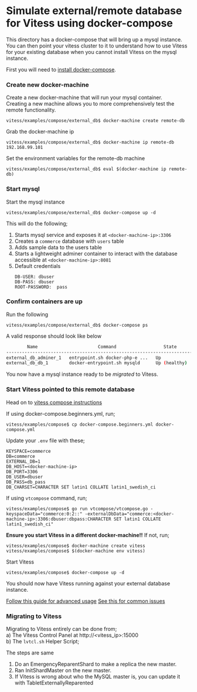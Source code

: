 # Simulate external/remote database for Vitess using docker-compose 

This directory has a docker-compose that will bring up a mysql instance.
You can then point your vitess cluster to it to understand how to use Vitess for your existing database 
when you cannot install Vitess on the mysql instance.

First you will need to [install docker-compose](https://docs.docker.com/compose/install/).


### Create new docker-machine
Create a new docker-machine that will run your mysql container.  
Creating a new machine allows you to more comprehensively test the remote functionality.
```
vitess/examples/compose/external_db$ docker-machine create remote-db
```

Grab the docker-machine ip
```
vitess/examples/compose/external_db$ docker-machine ip remote-db
192.168.99.101
```

Set the environment variables for the remote-db machine
```
vitess/examples/compose/external_db$ eval $(docker-machine ip remote-db)
```

### Start mysql
Start the mysql instance
```
vitess/examples/compose/external_db$ docker-compose up -d
```
This will do the following;
1. Starts mysql service and exposes it at `<docker-machine-ip>:3306`  
2. Creates a `commerce` database with `users` table  
3. Adds sample data to the users table
4. Starts a lightweight adminer container to interact with the database accessible at `<docker-machine-ip>:8081`  
5. Default credentials  
   ```
   DB-USER: dbuser  
   DB-PASS: dbuser  
   ROOT-PASSWORD:  pass
   ```

### Confirm containers are up
Run the following
```
vitess/examples/compose/external_db$ docker-compose ps
```

A valid response should look like below
```sh
        Name                       Command                  State                     Ports
---------------------------------------------------------------------------------------------------------
external_db_adminer_1   entrypoint.sh docker-php-e ...   Up             0.0.0.0:8081->8080/tcp
external_db_db_1        docker-entrypoint.sh mysqld      Up (healthy)   0.0.0.0:3306->3306/tcp, 33060/tcp
```
You now have a mysql instance ready to be *migrated* to Vitess.

### Start Vitess pointed to this remote database
Head on to [vitess compose instructions](../README.md )  

If using docker-compose.beginners.yml, run;  
```
vitess/examples/compose$ cp docker-compose.beginners.yml docker-compose.yml
```
Update your `.env` file with these;  
```
KEYSPACE=commerce
DB=commerce
EXTERNAL_DB=1
DB_HOST=<docker-machine-ip>
DB_PORT=3306
DB_USER=dbuser
DB_PASS=db_pass
DB_CHARSET=CHARACTER SET latin1 COLLATE latin1_swedish_ci
```


If using `vtcompose` command, run;  
```
vitess/examples/compose$ go run vtcompose/vtcompose.go -keyspaceData="commerce:0:2::" -externalDbData="commerce:<docker-machine-ip>:3306:dbuser:dbpass:CHARACTER SET latin1 COLLATE latin1_swedish_ci"
```

**Ensure you start Vitess in a different docker-machine!!**
If not, run;
```
vitess/examples/compose$ docker-machine create vitess
vitess/examples/compose$ $(docker-machine env vitess)
```

Start Vitess
```
vitess/examples/compose$ docker-compose up -d
```

You should now have Vitess running against your external database instance.
 
[Follow this guide for advanced usage](../README.md#advanced-usage "Advanced Usage" )
[See this for common issues](../README.md#common-errors "Common Issues" )

### Migrating to Vitess
Migrating to Vitess entirely can be done from;  
a) The Vitess Control Panel at http://<vitess_ip>:15000  
b) The `lvtcl.sh` Helper Script;  

The steps are same
1. Do an EmergencyReparentShard to make a replica the new master.
2. Ran InitShardMaster on the new master.
3. If Vitess is wrong about who the MySQL master is, you can update it with TabletExternallyReparented